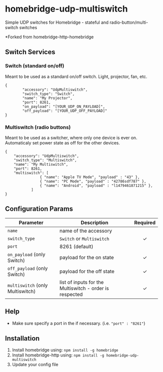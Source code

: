 # homebridge-udp-multiswitch
Simple UDP switches for Homebridge - stateful and radio-button/multi-switch switches

*Forked from homebridge-http-homebridge

## Switch Services

### Switch (standard on/off)
Meant to be used as a standard on/off switch. Light, projector, fan, etc.

```
{
        "accessory": "UdpMultiswitch",
        "switch_type": "Switch",
        "name": "My Projector",
        "port": 8261,
        "on_payload": "[YOUR_UDP_ON_PAYLOAD]",
        "off_payload": "[YOUR_UDP_OFF_PAYLOAD]"
}
```

### Multiswitch (radio buttons)
Meant to be used as a switcher, where only one device is ever on.
Automaticaly set power state as off for the other devices.

```
{
    "accessory": "UdpMultiswitch",
    "switch_type": "Multiswitch",
    "name": "My Multiswitch",
    "port": 8261,
    "multiswitch": [
                { "name": "Apple TV Mode", "payload" : "43" },
                { "name": "PC Mode", "payload" : "42786sdf787" },
                { "name": "Android", "payload" : "l1479461871215" },
            ]
}
```

## Configuration Params

|             Parameter            |                       Description                       | Required |
| -------------------------------- | ------------------------------------------------------- |:--------:|
| `name`                           | name of the accessory                                   |          |
| `switch_type`                    | `Switch` or `Multiswitch`                               |     ✓    |
| `port`                           | 8261 (default)                                          |          |
| `on_payload` (only Switch)       | payload for the on state                                |     ✓    |
| `off_payload` (only Switch)      | payload for the off state                               |     ✓    |
| `multiswitch` (only Multiswitch) | list of inputs for the Multiswitch - order is respected |     ✓    |

## Help

  - Make sure specify a port in the if necessary. (i.e. `"port" : "8261"`)

## Installation

1. Install homebridge using: `npm install -g homebridge`
2. Install homebridge-http using: `npm install -g homebridge-udp-multiswitch`
3. Update your config file
